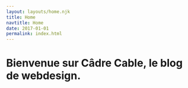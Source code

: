 ```yaml
---
layout: layouts/home.njk
title: Home
navtitle: Home
date: 2017-01-01
permalink: index.html
---
```

# Bienvenue sur Câdre Cable, le blog de webdesign.
